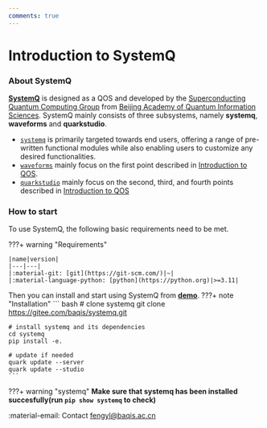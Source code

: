 ```yaml
---
comments: true
---
```


# **Introduction to SystemQ**


### **About SystemQ**
[**SystemQ**](https://gitee.com/baqis/systemq.git) is designed as a QOS and developed by the [Superconducting Quantum Computing Group](http://sqc.baqis.ac.cn/) from [Beijing Academy of Quantum Information Sciences](http://baqis.ac.cn/). SystemQ mainly consists of three subsystems, namely **systemq**, **waveforms** and **quarkstudio**.

- [`systemq`](https://gitee.com/baqis/systemq.git) is primarily targeted towards end users, offering a range of pre-written functional modules while also enabling users to customize any desired functionalities.
- [`waveforms`](../waveform/) mainly focus on the first point described in [Introduction to QOS](../#introduction-to-qos).
- [`quarkstudio`](../quark/) mainly focus on the second, third, and fourth points described in [Introduction to QOS](../#introduction-to-qos)


### **How to start**
<!-- For instructions on how to use SystemQ, please refer to [Usage](https://quarkstudio.readthedocs.io/en/latest/usage/) -->

To use SystemQ, the following basic requirements need to be met.
<div class="result" markdown>
???+ warning "Requirements"
    <!-- ![SystemQ](image/aniatom.gif){ align=right width="150"} -->

    |name|version|
    |---|---|
    |:material-git: [git](https://git-scm.com/)|~|
    |:material-language-python: [python](https://python.org)|>=3.11|
</div>

Then you can install and start using SystemQ from [**demo**](../code/demo/).
???+ note "Installation"
    ``` bash
    # clone systemq
    git clone https://gitee.com/baqis/systemq.git

    # install systemq and its dependencies
    cd systemq
    pip install -e.

    # update if needed
    quark update --server
    quark update --studio
    ```

???+ warning "systemq"
    **Make sure that systemq has been installed succesfully(run `pip show systemq` to check)**


:material-email: Contact [fengyl@baqis.ac.cn]()